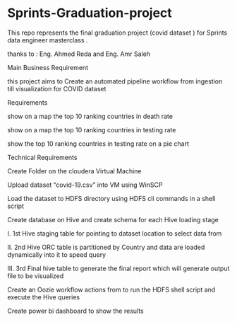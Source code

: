 # Sprints-Graduation-project

This repo represents the final graduation project (covid dataset ) for Sprints data engineer masterclass .


thanks to : Eng. Ahmed Reda and Eng. Amr Saleh 



Main Business Requirement

this project aims to Create an automated pipeline workflow from ingestion till visualization for COVID dataset

Requirements

show on a map the top 10 ranking countries in death rate

show on a map the top 10 ranking countries in testing rate

show the top 10 ranking countries in testing rate on a pie chart

Technical Requirements

Create Folder on the cloudera Virtual Machine

Upload dataset “covid-19.csv” into VM using WinSCP

Load the dataset to HDFS directory using HDFS cli commands in a shell script

Create database on Hive and create schema for each Hive loading stage

I. 1st Hive staging table for pointing to dataset location to select data from

II. 2nd Hive ORC table is partitioned by Country and data are loaded dynamically into it to speed query

III. 3rd Final hive table to generate the final report which will generate output file to be visualized

Create an Oozie workflow actions from to run the HDFS shell script and execute the Hive queries

Create power bi dashboard to show the results
